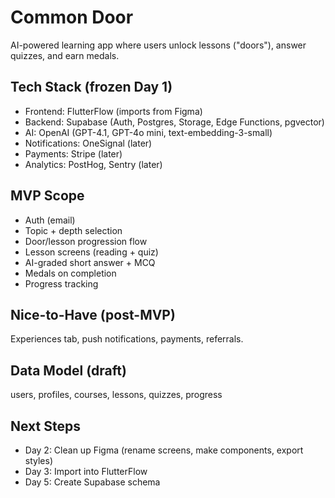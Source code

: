 # Common Door

AI-powered learning app where users unlock lessons ("doors"), answer quizzes, and earn medals.

## Tech Stack (frozen Day 1)
- Frontend: FlutterFlow (imports from Figma)
- Backend: Supabase (Auth, Postgres, Storage, Edge Functions, pgvector)
- AI: OpenAI (GPT-4.1, GPT-4o mini, text-embedding-3-small)
- Notifications: OneSignal (later)
- Payments: Stripe (later)
- Analytics: PostHog, Sentry (later)

## MVP Scope
- Auth (email)
- Topic + depth selection
- Door/lesson progression flow
- Lesson screens (reading + quiz)
- AI-graded short answer + MCQ
- Medals on completion
- Progress tracking

## Nice-to-Have (post-MVP)
Experiences tab, push notifications, payments, referrals.

## Data Model (draft)
users, profiles, courses, lessons, quizzes, progress

## Next Steps
- Day 2: Clean up Figma (rename screens, make components, export styles)
- Day 3: Import into FlutterFlow
- Day 5: Create Supabase schema
